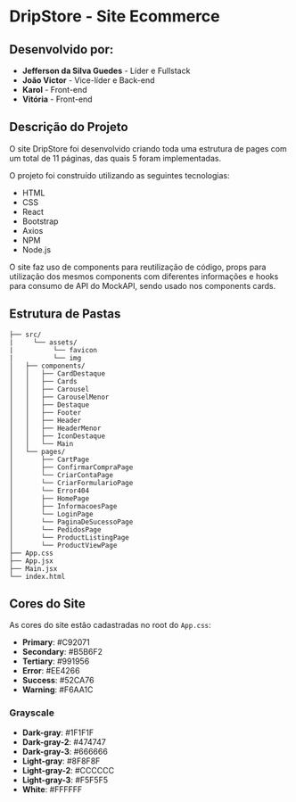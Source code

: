 # DripStore - Site Ecommerce

## Desenvolvido por:
- **Jefferson da Silva Guedes** - Líder e Fullstack
- **João Victor** - Vice-líder e Back-end
- **Karol** - Front-end
- **Vitória** - Front-end

## Descrição do Projeto
O site DripStore foi desenvolvido criando toda uma estrutura de pages com um total de 11 páginas, das quais 5 foram implementadas.

O projeto foi construído utilizando as seguintes tecnologias:
- HTML
- CSS
- React
- Bootstrap
- Axios
- NPM
- Node.js

O site faz uso de components para reutilização de código, props para utilização dos mesmos components com diferentes informações e hooks para consumo de API do MockAPI, sendo usado nos components cards.

## Estrutura de Pastas

```plaintext
├── src/
|     └── assets/
|          └── favicon
|          └── img
│   ├── components/
│   │   ├── CardDestaque
│   │   ├── Cards
│   │   ├── Carousel
│   │   ├── CarouselMenor
│   │   ├── Destaque
│   │   ├── Footer
│   │   ├── Header
│   │   ├── HeaderMenor
│   │   ├── IconDestaque
│   │   └── Main
│   └── pages/
│       ├── CartPage
│       ├── ConfirmarCompraPage
│       └── CriarContaPage
│       └── CriarFormularioPage
│       └── Error404
│       ├── HomePage
│       ├── InformacoesPage
│       └── LoginPage
│       └── PaginaDeSucessoPage
│       └── PedidosPage
│       └── ProductListingPage
│       └── ProductViewPage
├── App.css
├── App.jsx
├── Main.jsx
└── index.html
```

## Cores do Site

As cores do site estão cadastradas no root do `App.css`:

- **Primary**: #C92071
- **Secondary**: #B5B6F2
- **Tertiary**: #991956
- **Error**: #EE4266
- **Success**: #52CA76
- **Warning**: #F6AA1C

### Grayscale
- **Dark-gray**: #1F1F1F
- **Dark-gray-2**: #474747
- **Dark-gray-3**: #666666
- **Light-gray**: #8F8F8F
- **Light-gray-2**: #CCCCCC
- **Light-gray-3**: #F5F5F5
- **White**: #FFFFFF

